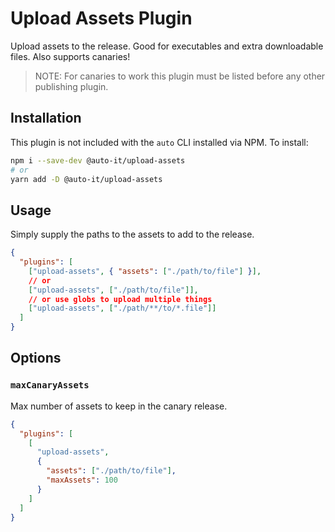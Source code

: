 # Upload Assets Plugin

Upload assets to the release.
Good for executables and extra downloadable files.
Also supports canaries!

> NOTE: For canaries to work this plugin must be listed before any other publishing plugin.

## Installation

This plugin is not included with the `auto` CLI installed via NPM. To install:

```bash
npm i --save-dev @auto-it/upload-assets
# or
yarn add -D @auto-it/upload-assets
```

## Usage

Simply supply the paths to the assets to add to the release.

```json
{
  "plugins": [
    ["upload-assets", { "assets": ["./path/to/file"] }],
    // or
    ["upload-assets", ["./path/to/file"]],
    // or use globs to upload multiple things
    ["upload-assets", ["./path/**/to/*.file"]]
  ]
}
```

## Options

### `maxCanaryAssets`

Max number of assets to keep in the canary release.

```json
{
  "plugins": [
    [
      "upload-assets",
      {
        "assets": ["./path/to/file"],
        "maxAssets": 100
      }
    ]
  ]
}
```
